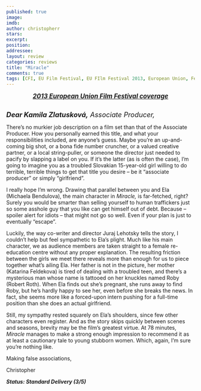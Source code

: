 ```yaml
---
published: true
image: 
imdb: 
author: christopherr 
stars: 
excerpt: 
position: 
addressee: 
layout: review
categories: reviews
title: "Miracle"
comments: true
tags: [CFI, EU Film Festival, EU FIlm Festival 2013, European Union, Festivals, Letters, Slovakia, Slovakian]
---
```

<div><p style="text-align:center;"><a href="/letters/tag/eu-film-festival-2013"><strong><em><span style="font-size:120%;">2013 European Union Film Festival coverage</span></em></strong></a></p>
<p><span class="full-image-block ssNonEditable"><a href="/letters/2013/11/15/miracle.html"><img src="http://static.squarespace.com/static/5005f6bcc4aa41161b33e89e/5329cf1fe4b07c068ebf74de/5329cf1fe4b07c068ebf7906/1384530131087/Miracle.jpg" alt="" /></a></span></p>
<p><em style="font-size:130%;"><strong>Dear Kamila Zlatuskov&aacute;,</strong> Associate Producer,</em></p>
<p>There&rsquo;s no murkier job description on a film set than that of the Associate Producer. How you personally earned this title, and what your responsibilities included, are anyone&rsquo;s guess. Maybe you&rsquo;re an up-and-coming big shot, or a bona fide number cruncher, or a valued creative partner, or a local string-puller, or someone the director just needed to pacify by slapping a label on you. If it&rsquo;s the latter (as is often the case), I&rsquo;m going to imagine you as a troubled Slovakian 15-year-old girl willing to do terrible, terrible things to get that title you desire &ndash; be it &ldquo;associate producer&rdquo; or simply &ldquo;girlfriend&rdquo;. &nbsp;</p>
<p>I really hope I&rsquo;m wrong. Drawing that parallel between you and Ela (<span class="itemprop">Michaela Bendulova</span>), the main character in <em>Miracle,</em> is far-fetched, right? Surely you would be smarter than selling yourself to human traffickers just so some asshole guy that you like can get himself out of debt. Because &ndash; spoiler alert for idiots &ndash; that might not go so well. Even if your plan is just to eventually &ldquo;escape&rdquo;.</p>
<p>Luckily, the way co-writer and director Juraj Lehotsky tells the story, I couldn&rsquo;t help but feel sympathetic to Ela&rsquo;s plight. Much like his main character, we as audience members are taken straight to a female re-education centre without any proper explanation. The resulting friction between the girls we meet there reveals more than enough for us to piece together what&rsquo;s ailing Ela. Her father is not in the picture, her mother (Katarina Feldekova) is tired of dealing with a troubled teen, and there&rsquo;s a mysterious man whose name is tattooed on her knuckles named Roby (Robert Roth). When Ela finds out she&rsquo;s pregnant, she runs away to find Roby, but he&rsquo;s hardly happy to see her, even before she breaks the news. In fact, she seems more like a forced-upon intern pushing for a full-time position than she does an actual girlfriend.&nbsp;</p>
<p>Still, my sympathy rested squarely on Ela&rsquo;s shoulders, since few other characters even register. And as the story skips quickly between scenes and seasons, brevity may be the film&rsquo;s greatest virtue. At 78 minutes, <em>Miracle</em> manages to make a strong enough impression to recommend it as at least a cautionary tale to young stubborn women. Which, again, I&rsquo;m sure you&rsquo;re nothing like.</p>
<p>Making false associations,</p>
<p>Christopher</p>
<p><strong><em>Status: Standard Delivery (3/5)</em></strong></p></div>
